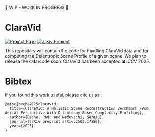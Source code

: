 🚧 WIP - WORK IN PROGRESS 🚧
# ClaraVid
[![Project Page](https://img.shields.io/badge/Project%20Page-ClaraVid-blue?style=flat&logo=github)](https://rdbch.github.io/claravid/) 
[![arXiv Preprint](https://img.shields.io/badge/arXiv-2503.17856-b31b1b?style=flat&logo=arXiv&logoColor=white)](https://arxiv.org/abs/2503.17856)



This repository will contain the code for handling ClaraVid data and for computing the Delentropic Scene Profile of a given scene.
We plan to release the data/code soon.
ClaraVid has been accepted at ICCV 2025.



# Bibtex
If you found this work useful, please cite us as:

```
@misc{beche2025claravid,
  title={ClaraVid: A Holistic Scene Reconstruction Benchmark From Aerial Perspective With Delentropy-Based Complexity Profiling},
  author={Beche, Radu and Nedevschi, Sergiu},
  journal={arXiv preprint arXiv:2503.17856},
  year={2025}
}
```
